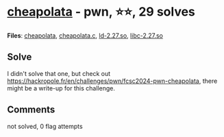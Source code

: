 [cheapolata](challenge_files/README.md) - pwn, ⭐⭐, 29 solves
===

**Files**: [cheapolata](https://www.narthorn.com/ctf/FCSC-2024/challenge_files/pwn/cheapolata/cheapolata), [cheapolata.c](https://www.narthorn.com/ctf/FCSC-2024/challenge_files/pwn/cheapolata/cheapolata.c), [ld-2.27.so](https://www.narthorn.com/ctf/FCSC-2024/challenge_files/pwn/cheapolata/ld-2.27.so), [libc-2.27.so](https://www.narthorn.com/ctf/FCSC-2024/challenge_files/pwn/cheapolata/libc-2.27.so)

## Solve

I didn't solve that one, but check out https://hackropole.fr/en/challenges/pwn/fcsc2024-pwn-cheapolata, there might be a write-up for this challenge.

## Comments

not solved, 0 flag attempts
